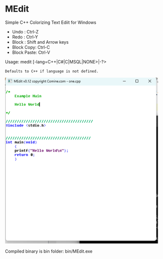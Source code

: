 # MEdit
Simple C++ Colorizing Text Ediit for Windows 

- Undo : Ctrl-Z 
- Redo : Ctrl-Y
- Block : Shift and Arrow keys
- Block Copy: Ctrl-C
- Block Paste: Ctrl-V

Usage:  medit <filename> [-lang=C++|C#|C|MSQL|NONE>|-?>

	Defaults to C++ if language is not defined.

![Running Example](MEdit01.png)

Compiled binary is bin folder:  bin/MEdit.exe

